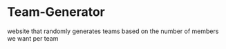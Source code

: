 # Team-Generator
 website that randomly generates teams based on the number of members we want per team

